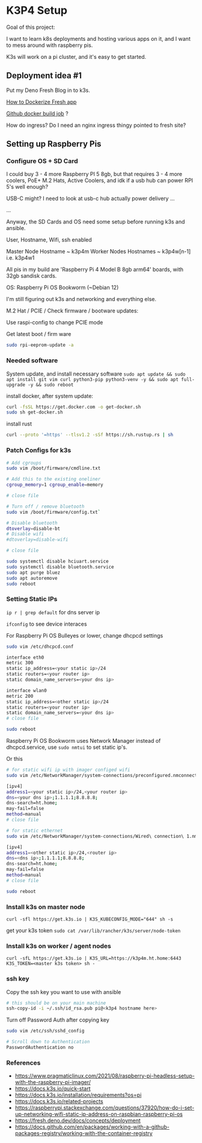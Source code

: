 # K3P4 Setup

Goal of this project:

I want to learn k8s deployments and hosting various apps on it, and I want to mess around with raspberry pis.

K3s will work on a pi cluster, and it's easy to get started.

## Deployment idea #1

Put my Deno Fresh Blog in to k3s.

[How to Dockerize Fresh app](https://fresh.deno.dev/docs/concepts/deployment)

[Github docker build job](https://docs.github.com/en/packages/working-with-a-github-packages-registry/working-with-the-container-registry) ?

How do ingress? Do I need an nginx ingress thingy pointed to fresh site?

## Setting up Raspberry Pis

### Configure OS + SD Card

I could buy 3 - 4 more Raspberry PI 5 8gb, but that requires 3 - 4 more coolers, PoE+ M.2 Hats, Active Coolers, and idk if a usb hub can power RPI 5's well enough?

USB-C might? I need to look at usb-c hub actually power delivery ...

...

Anyway, the SD Cards and OS need some setup before running k3s and ansible.

User, Hostname, Wifi, ssh enabled

Master Node Hostname ~ k3p4m
Worker Nodes Hostnames ~ k3p4w[n-1] i.e. k3p4w1

All pis in my build are 'Raspberry Pi 4 Model B 8gb arm64' boards, with 32gb sandisk cards.

OS: Raspberry Pi OS Bookworm (~Debian 12)

I'm still figuring out k3s and networking and everything else.

M.2 Hat / PCIE / Check firmware / bootware updates:

Use raspi-config to change PCIE mode

Get latest boot / firm ware

```sh
sudo rpi-eeprom-update -a
```

### Needed software

System update, and install necessary software
`sudo apt update && sudo apt install git vim curl python3-pip python3-venv -y && sudo apt full-upgrade -y && sudo reboot`

install docker, after system update:

```sh
curl -fsSL https://get.docker.com -o get-docker.sh
sudo sh get-docker.sh   
```

install rust

```sh
curl --proto '=https' --tlsv1.2 -sSf https://sh.rustup.rs | sh
```

### Patch Configs for k3s

```sh
# Add cgroups
sudo vim /boot/firmware/cmdline.txt

# Add this to the existing oneliner
cgroup_memory=1 cgroup_enable=memory

# close file

# Turn off / remove bluetooth
sudo vim /boot/firmware/config.txt`

# Disable bluetooth
dtoverlay=disable-bt
# Disable wifi
#dtoverlay=disable-wifi

# close file

sudo systemctl disable hciuart.service
sudo systemctl disable bluetooth.service
sudo apt purge bluez
sudo apt autoremove
sudo reboot
```

### Setting Static IPs

`ip r | grep default` for dns server ip

`ifconfig` to see device interaces

For Raspberry Pi OS Bulleyes or lower, change dhcpcd settings

```sh
sudo vim /etc/dhcpcd.conf

interface eth0
metric 300
static ip_address=<your static ip>/24
static routers=<your router ip>
static domain_name_servers=<your dns ip>

interface wlan0
metric 200
static ip_address=<other static ip>/24
static routers=<your router ip>
static domain_name_servers=<your dns ip>
# close file

sudo reboot
```

Raspberry Pi OS Bookworm uses Network Manager instead of dhcpcd.service, use `sudo nmtui` to set static ip's.

Or this

```sh
# for static wifi ip with imager configed wifi
sudo vim /etc/NetworkManager/system-connections/preconfigured.nmconnection

[ipv4]
address1=<your static ip>/24,<your router ip>
dns=<your dns ip>;1.1.1.1;8.8.8.8;
dns-search=ht.home;
may-fail=false
method=manual
# close file

# for static ethernet
sudo vim /etc/NetworkManager/system-connections/Wired\ connection\ 1.nmconnection

[ipv4]
address1=<other static ip>/24,<router ip>
dns=<dns ip>;1.1.1.1;8.8.8.8;
dns-search=ht.home;
may-fail=false
method=manual
# close file

sudo reboot
```

### Install k3s on master node

`curl -sfl https://get.k3s.io | K3S_KUBECONFIG_MODE="644" sh -s`

get your k3s token `sudo cat /var/lib/rancher/k3s/server/node-token`

### Install k3s on worker / agent nodes

`curl -sfL https://get.k3s.io | K3S_URL=https://k3p4m.ht.home:6443 K3S_TOKEN=<master k3s token> sh -`

### ssh key

Copy the ssh key you want to use with ansible

```sh
# this should be on your main machine
ssh-copy-id -i ~/.ssh/id_rsa.pub pi@<k3p4 hostname here>
```

Turn off Password Auth after copying key

```sh
sudo vim /etc/ssh/sshd_config

# Scroll down to Authentication
PasswordAuthentication no
```

### References

- <https://www.pragmaticlinux.com/2021/08/raspberry-pi-headless-setup-with-the-raspberry-pi-imager/>
- <https://docs.k3s.io/quick-start>
- <https://docs.k3s.io/installation/requirements?os=pi>
- <https://docs.k3s.io/related-projects>
- <https://raspberrypi.stackexchange.com/questions/37920/how-do-i-set-up-networking-wifi-static-ip-address-on-raspbian-raspberry-pi-os>
- <https://fresh.deno.dev/docs/concepts/deployment>
- <https://docs.github.com/en/packages/working-with-a-github-packages-registry/working-with-the-container-registry>
